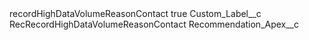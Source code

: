 <?xml version="1.0" encoding="UTF-8"?>
<CustomMetadata xmlns="http://soap.sforce.com/2006/04/metadata" xmlns:xsi="http://www.w3.org/2001/XMLSchema-instance" xmlns:xsd="http://www.w3.org/2001/XMLSchema">
    <label>recordHighDataVolumeReasonContact</label>
    <protected>true</protected>
    <values>
        <field>Custom_Label__c</field>
        <value xsi:type="xsd:string">RecRecordHighDataVolumeReasonContact</value>
    </values>
    <values>
        <field>Recommendation_Apex__c</field>
        <value xsi:nil="true"/>
    </values>
</CustomMetadata>
